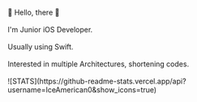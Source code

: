 </br>
👋 Hello, there 👋
</br></br>
I'm Junior iOS Developer.
</br></br>
Usually using Swift.
</br></br>
Interested in multiple Architectures, shortening codes.
</br></br>
 ![STATS](https://github-readme-stats.vercel.app/api?username=IceAmerican0&show_icons=true)&nbsp;&nbsp;
